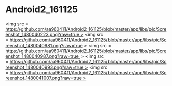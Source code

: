 # Android2_161125


<img src = https://github.com/aa960411/Android2_161125/blob/master/app/libs/pic/Screenshot_1480040223.png?raw=true >
<img src = https://github.com/aa960411/Android2_161125/blob/master/app/libs/pic/Screenshot_1480040981.png?raw=true >
<img src = https://github.com/aa960411/Android2_161125/blob/master/app/libs/pic/Screenshot_1480040987.png?raw=true  >
<img src = https://github.com/aa960411/Android2_161125/blob/master/app/libs/pic/Screenshot_1480040993.png?raw=true >
<img src = https://github.com/aa960411/Android2_161125/blob/master/app/libs/pic/Screenshot_1480041007.png?raw=true >
